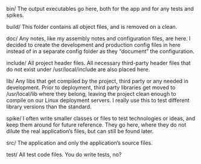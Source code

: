 bin/ The output executables go here, both for the app and for any tests and spikes.

build/ This folder contains all object files, and is removed on a clean.

doc/ Any notes, like my assembly notes and configuration files, are here. I decided to create the development and production config files in here instead of in a separate config folder as they “document” the configuration.

include/ All project header files. All necessary third-party header files that do not exist under /usr/local/include are also placed here.

lib/ Any libs that get compiled by the project, third party or any needed in development. Prior to deployment, third party libraries get moved to /usr/local/lib where they belong, leaving the project clean enough to compile on our Linux deployment servers. I really use this to test different library versions than the standard.

spike/ I often write smaller classes or files to test technologies or ideas, and keep them around for future reference. They go here, where they do not dilute the real application’s files, but can still be found later.

src/ The application and only the application’s source files.

test/ All test code files. You do write tests, no?